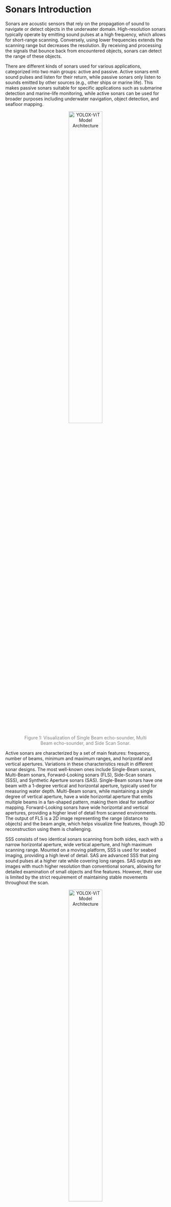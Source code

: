 # Sonars Introduction

Sonars are acoustic sensors that rely on the propagation of sound to navigate or detect objects in the underwater domain. High-resolution sonars typically operate by emitting sound pulses at a high frequency, which allows for short-range scanning. Conversely, using lower frequencies extends the scanning range but decreases the resolution. By receiving and processing the signals that bounce back from encountered objects, sonars can detect the range of these objects.

There are different kinds of sonars used for various applications, categorized into two main groups: active and passive. Active sonars emit sound pulses and listen for their return, while passive sonars only listen to sounds emitted by other sources (e.g., other ships or marine life). This makes passive sonars suitable for specific applications such as submarine detection and marine-life monitoring, while active sonars can be used for broader purposes including underwater navigation, object detection, and seafloor mapping.

<!-- ![Schematic showing a Single-Beam sonar, a Multi-Beam sonar, and a Side-Scan sonar scanning a seafloor.](media/KD/sonars_s_mb_sss.png) -->

<div style="text-align: center;">
<figure>
  <img src="./media/KD/sonars_s_mb_sss.png" alt="YOLOX-ViT Model Architecture" style="width:50%;">
   <div style="font-size: 14px; color: gray;"> Figure 1: Visualization of Single Beam echo-sounder, Multi Beam echo-sounder, and Side Scan Sonar.</div>
</figure> 
</div>

Active sonars are characterized by a set of main features: frequency, number of beams, minimum and maximum ranges, and horizontal and vertical apertures. Variations in these characteristics result in different sonar designs. The most well-known ones include Single-Beam sonars, Multi-Beam sonars, Forward-Looking sonars (FLS), Side-Scan sonars (SSS), and Synthetic Aperture sonars (SAS). Single-Beam sonars have one beam with a 1-degree vertical and horizontal aperture, typically used for measuring water depth. Multi-Beam sonars, while maintaining a single degree of vertical aperture, have a wide horizontal aperture that emits multiple beams in a fan-shaped pattern, making them ideal for seafloor mapping. Forward-Looking sonars have wide horizontal and vertical apertures, providing a higher level of detail from scanned environments. The output of FLS is a 2D image representing the range (distance to objects) and the beam angle, which helps visualize fine features, though 3D reconstruction using them is challenging.

SSS consists of two identical sonars scanning from both sides, each with a narrow horizontal aperture, wide vertical aperture, and high maximum scanning range. Mounted on a moving platform, SSS is used for seabed imaging, providing a high level of detail. SAS are advanced SSS that ping sound pulses at a higher rate while covering long ranges. SAS outputs are images with much higher resolution than conventional sonars, allowing for detailed examination of small objects and fine features. However, their use is limited by the strict requirement of maintaining stable movements throughout the scan.

<!-- ![Schematic showing a Single-Beam sonar, a Multi-Beam sonar, and a Side-Scan sonar scanning a seafloor.](media/KD/motivation_sonars_a_b.png) -->

<div style="text-align: center;">
<figure>
  <img src="./media/KD/motivation_sonars_a_b.png" alt="YOLOX-ViT Model Architecture" style="width:50%;">
   <div style="font-size: 14px; color: gray;"> Figure 2: Visualization of the principle of Forward-Looking Sonar.</div>
</figure> 
</div>

Researchers working on underwater perception have faced challenges when using specific sonar devices for applications beyond their hardware capabilities. One such challenge is using FLS for 3D reconstruction purposes. Figure 2 (a and b) illustrates how FLS emits its fan-shaped beams, the data retrieved, and the acoustic 2D representation of scanned objects. As shown in Figure 2(a), the range \(R\) is detected to determine how far the objects are, and the beam number represented by angle \(\theta\) is known. However, the vertical angle, also known as the elevation angle, is lost. Another challenge in using FLS is shown in Figure 2(b), where at a specific beam \(i\), a ray hitting an object at several points over the same radius \(R\) is represented by the same point in an acoustic image, albeit with a higher intensity. This means that several points in the actual 3D world are only represented by one point in the acoustic image.


# Towards Robust and Efficient Side-scan Sonar Object Detection with YOLOX-ViT

## Outline

<!-- - Why AUV for data underwater data collection
- Why SSS? -->
<!-- - why object detection?
- Basic introduction of object detection and object detection on sonar images
- What are the limitations of object detection for SSS images
- current main limitations, why do we introduce our work (why KD, why adversarial attacks)
- we describe what we want to achieve in both parts -->

Side-scan sonar (SSS), one of the most used type of sonar, emits sound waves towards the sea floor and captures the returning echoes, creating detailed, high-resolution images (see Figure 1) of underwater landscapes. This technology is precious for detecting and identifying submerged objects, mapping the sea floor, and conducting environmental assessments. The detailed imagery produced by SSS makes it an indispensable tool in underwater exploration and research. However, the large volume of data generated by SSS necessitates automated processing techniques, where object detection algorithms come into play.

<div style="text-align: center;">
<figure>
  <img src="./media/KD/SWDD.png" alt="YOLOX-ViT Model Architecture" style="width:50%;">
   <div style="font-size: 14px; color: gray;"> Figure 3: An example of Side-scan sonar image with a wall on the right (yellow curve). The black area with the yellow line in the middle of the image is the so-called Nadir gap. The Nadir gap is the area which is out of the field-of-view of the two side-scan sonar.</div>
</figure> 
</div>

Object detection (see Figure 2) is a fundamental task in computer vision, aiming to locate and classify objects within an image. However, applying object detection to sonar images poses unique challenges due to the distinct characteristics of sonar imagery, such as noise, low contrast, and complex underwater features.

<div style="text-align: center;">
<figure>
  <img src="./media/KD/SWDD_bbox.jpeg" alt="YOLOX-ViT Model Architecture" style="width:50%;">
   <div style="font-size: 14px; color: gray;"> Figure 4: An example of the output of an object detection model. The blue boxes show the predicted bounding boxes of a model, including an object class (in this case wall) and confidence score, expressed as a percentage.</div>
</figure> 
</div>

 
Despite the advancements in object detection algorithms, there are significant limitations when applied to SSS images. Current models often need help with the variability and quality of sonar data, leading to suboptimal performance. Additionally, traditional object detection models are computationally intensive, which can be a bottleneck for real-time applications on resource-constrained AUVs.

We introduce our work on robust and efficient side-scan sonar object detection using YOLOX-ViT to address these challenges. Our approach leverages knowledge distillation (KD) and adversarial training to enhance the model's efficiency and robustness. Knowledge distillation allows us to transfer knowledge from a larger, more complex model to a smaller, more efficient one, improving performance without compromising speed. Conversely, adversarial training strengthens the model against potential adversarial attacks, ensuring reliable operation in diverse underwater conditions.

The primary aim of our work is to enable onboard object detection, allowing the AUV to process SSS images in real time. This onboard processing leverages the efficiency and reliability of our detection model, enabling the vehicle to modify its behavior based on the detected objects. Such capability is crucial for adaptive missions, where the AUV can make informed decisions autonomously, enhancing the overall mission success rate.

In this work, we aim to achieve two main objectives: improving the accuracy and efficiency of object detection in SSS images and enhancing the robustnes of the detections. By addressing these goals, we contribute to advancing the state-of-the-art in underwater object detection, facilitating more effective and reliable underwater exploration and monitoring.

## Knowledge Distillation in YOLOX-ViT for Side-Scan Sonar Object Detection

This part of the blog post is based on the [paper](https://arxiv.org/abs/2403.09313):

>Aubard, M., Antal, L., Madureira, A., & Ábrahám, E. (2024). Knowledge Distillation in YOLOX-ViT for Side-Scan Sonar Object Detection. 
>ArXiv, abs/2403.09313.

### Introduction
Exploring the oceanic environment has become increasingly important due to various underwater activities such as infrastructure development and archaeological explorations. Autonomous underwater vehicles (AUVs) play a crucial role in these tasks, enabling efficient data collection and underwater operations. However, the complex nature of underwater environments demands advanced decision-making capabilities and high situational awareness.

In this context, deep learning (DL) based computer vision offers a promising solution for real-time detection. Yet, the large size of standard DL models poses challenges for AUVs concerning power consumption, memory allocation, and real-time processing needs. This paper introduces YOLOX-ViT, an advanced object detection model incorporating a vision transformer layer and utilizing knowledge distillation to reduce model size without sacrificing performance.

### YOLOX-ViT Model

<div style="text-align: center;">
<figure>
  <img src="./media/KD/YoloX-Model.png" alt="YOLOX-ViT Model Architecture" style="width:100%;">
   <div style="font-size: 14px; color: gray;"> Figure 5: Model architecture of YOLOX-ViT. Further explanation of each block can be found in Figure 6 and 8.</div>
</figure>
</div>

YOLOX-ViT (see Figure 5) enhances the YOLOX model by integrating a vision transformer layer (ViT) between the backbone and neck, significantly improving feature extraction capabilities. The ViT layer is configured with 4 multi-head self-attention (MHSA) sub-layers, combining the spatial hierarchy of CNNs with the global context of transformers. This integration enhances the model's ability to detect objects in complex underwater environments.

<div style="text-align: center;">
<figure>
  <img src="./media/KD/VIT.png" alt="Visual Transformer layer" style="width:80%;">
   <div style="font-size: 14px; color: gray;"> Figure 6: Illustration of the composition of the vision transformer layer (ViT). </div>
</figure>
</div>

### Knowledge Distillation
Knowledge distillation (KD) is employed to transfer knowledge from a larger, well-trained model (teacher) to a smaller model (student), using a combined loss function that incorporates both hard and soft loss components (this is visualized on Figure 7). This process allows the smaller model to learn from the nuanced behaviors of the larger model, improving its performance while maintaining a reduced size. Formally, the loss function can be expressed as:

$$
\large \mathcal{L} = \lambda_{\text{hard}}\mathcal{L}_{\text{hard}} + \lambda_{\text{soft}}\mathcal{L}_{\text{soft}}
$$

The KD process in YOLOX-ViT involves computing distinct loss functions for each output of the feature pyramid network (FPN), ensuring a comprehensive transfer of knowledge across classification, bounding box regression, and objectness scores. Both online and offline KD methods are explored, with the offline method reducing training time significantly. For further information, we refer to the paper mentioned above. 

Using knowledge distillation, YOLOX-ViT-Nano learns directly from the logits of a pre-trained YOLOX-ViT-L model. This approach has shown a notable reduction in false positive detections by **20.35%**.

<div style="text-align: center;">
<figure>
  <img src="./media/KD/KD_GA.png" alt="Knowledge Distillation" style="width:70%;">
   <div style="font-size: 14px; color: gray;">Figure 7: Visualization the knowledge distillation process in YOLOX-ViT.</div>
</figure>
</div>

### Large vs. Small Models
The lack of dedicated computing resources such as GPUs is a common hindrance in deploying computer vision models in production. Large models require dedicated hardware to run in real time, while small models, though faster, suffer from reduced accuracy. Knowledge distillation allows small models to learn from larger ones, improving their accuracy while maintaining efficiency for real-time deployment on CPUs.

### Sonar Wall Detection Dataset (SWDD)
For conductiong experiments, we introduce a new side-scan sonar (SSS) image dataset, the Sonar Wall Detection Dataset (SWDD). Collected in Porto de Leixões harbor using a Klein 3500 sonar on a light autonomous underwater vehicle (LAUV), the dataset includes 216 images along harbor walls. Data augmentation techniques such as noise addition, horizontal flips, and combined transformations are used to enhance the dataset's robustness.

SWDD is completely open-access and available online on Zenodo. Accessing is possible at the following [LINK](https://zenodo.org/records/10528135).

The dataset features two classes, "Wall" and "NoWall," with 2,616 labeled samples. The images are scaled to 640 × 640 for compatibility with computer vision algorithms, coupled with the detection labels in YOLOX and MS-COCO format.

### Experimental Evaluation
The experimental evaluation of YOLOX-ViT involves training and validating the model on real-world data, including a detailed video analysis. Metrics such as true positives (TP), false positives (FP), precision (Pr), average precision at 50% IoU (AP50), and overall average precision (AP) are used to assess performance. The results demonstrate the effectiveness of YOLOX-ViT and the KD approach in reducing false positives and improving detection accuracy in underwater environments.

### Conclusion
The integration of a visual transformer layer and the application of knowledge distillation in YOLOX-ViT provide a significant advancement in object detection for underwater robotics. The model achieves high accuracy with a reduced size, making it suitable for real-time implementation on AUVs. The introduced Sonar Wall Detection Dataset (SWDD) further supports research in this domain, offering valuable data for future studies.

The source code for knowledge distillation in YOLOX-ViT is available at [https://github.com/remaro-network/KD-YOLOX-ViT](https://github.com/remaro-network/KD-YOLOX-ViT).

### Additional Material

<div style="text-align: center;">
<figure>
  <img src="./media/KD/Architecture-Explanation.png" alt="Architecture Block Explanations" style="width:100%;">
  <div style="font-size: 14px; color: gray;">Figure 8: Explanation of the building blocks of YOLOX-ViT.
  </div>
</figure>
</div>

## Enhancing Model Robustness with Adversarial Examples

### Introduction
Ensuring the robustness of object detection models is paramount for safe and effective underwater robotic operations. Real-world scenarios often present challenges such as noise interference, occlusions, and varying environmental conditions, which can hinder the performance of computer vision systems. To address these challenges, we introduce a novel approach leveraging the alpha-beta-Crown tool to enhance the robustness of object detection models for side-scan sonar (SSS) imagery.

### The Need for Robust Object Detection
Autonomous underwater vehicles (AUVs) rely on accurate object detection capabilities to navigate, identify obstacles, and perform tasks efficiently in underwater environments. However, traditional models may struggle to maintain performance in the presence of noise or unexpected conditions, posing risks to mission success and equipment integrity.

### Adversarial Attack Evaluation for Side Scan Sonar images Framework
Neural network verification tools such as the alpha-beta-Crown tool offer a systematic methodology to improve the robustness of neural network models. Here, the aim is to leverage the strength of neural network verification tools for object detection models. However, object detection verification is still an ongoing work because of the neural network verification tool and the computational power limitation. Thus, instead of verifying the model, another method generates adversarial attacks based on the specific SSS noises. By generating specific safety properties, such as noise thresholds and bounding box criteria, the tool facilitates the identification of vulnerabilities in the model's predictions. This proactive approach enables us to address potential weaknesses before deployment, enhancing the model's reliability in real-world scenarios.

Our approach involves iteratively refining the model using counterexamples generated by the Alpha-Beta-Crown tool. When safety properties are violated, indicating potential vulnerabilities, the model is retrained using the last epoch weights as a starting point. This iterative process allows the model to learn from its mistakes and adapt to challenging conditions, thereby improving its robustness.

To assess the effectiveness of the enhanced model, we subject it to adversarial attacks using Projected Gradient Descent (PGD) before and after the refinement process. Adversarial attacks simulate real-world scenarios by introducing perturbations or noise to the input data, evaluating the model's resilience against such disruptions. By comparing the model's performance pre- and post-refinement, we can quantify the improvement in robustness achieved through the Alpha-Beta-Crown methodology.

<!-- ### Introducing Middle of Bounding Boxes Metric
In addition to traditional evaluation metrics, we introduce a novel metric that measures the distance between the ground truth middle of the bounding boxes and the inference middle. This metric provides insights into the alignment between predicted and actual object locations, offering a more comprehensive assessment of model performance. -->

<!-- ### Leveraging Knowledge Distillation (KD) -->
Throughout the refinement process, we continue to leverage knowledge distillation (KD) to transfer knowledge from larger, well-trained models to the refined model. By distilling the insights and nuances of larger models into the refined model, we further enhance its performance and generalization capabilities.

<!-- ### Leveraging Real-World Datasets
In addition to synthetic data generated by the alpha-beta-Crown tool, we utilize two noisy datasets from real-world environments. These datasets provide valuable insights into the challenges faced by object detection models in practical scenarios, enabling more comprehensive validation and refinement of our approach. The incorporation of real-world data ensures that our model remains effective in diverse and unpredictable conditions. -->

<!-- ### Experimental Validation -->
Our experimental evaluation demonstrates the efficacy of the alpha-beta-Crown methodology in enhancing model robustness. By iteratively refining the model based on identified vulnerabilities and leveraging knowledge distillation, we observe significant improvements in detection performance, particularly in the presence of noise and adverse conditions. The refined model exhibits greater resilience against adversarial attacks and demonstrates improved alignment with ground truth bounding box locations.

### Conclusion
The integration of the alpha-beta-Crown tool can offers a proactive approach to improving the robustness of object detection models for side-scan sonar imagery. By systematically identifying and addressing vulnerabilities, and incorporating novel evaluation metrics and knowledge distillation, we enhance the model's ability to maintain accurate detections in challenging underwater environments. Stay tuned for our upcoming paper on this topic.
<!-- This methodology represents a significant advancement in ensuring the reliability and safety of autonomous underwater vehicles, paving the way for more effective and secure underwater exploration and operations. 
The source code for the alpha-beta-Crown tool, including the integration of adversarial attacks, novel evaluation metrics, and knowledge distillation, will be made available at [insert link here]. Stay tuned for updates and further advancements in underwater robotics and computer vision research. -->
